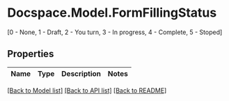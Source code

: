 # Docspace.Model.FormFillingStatus
[0 - None, 1 - Draft, 2 - You turn, 3 - In progress, 4 - Complete, 5 - Stoped]

## Properties

Name | Type | Description | Notes
------------ | ------------- | ------------- | -------------

[[Back to Model list]](../README.md#documentation-for-models) [[Back to API list]](../README.md#documentation-for-api-endpoints) [[Back to README]](../README.md)

